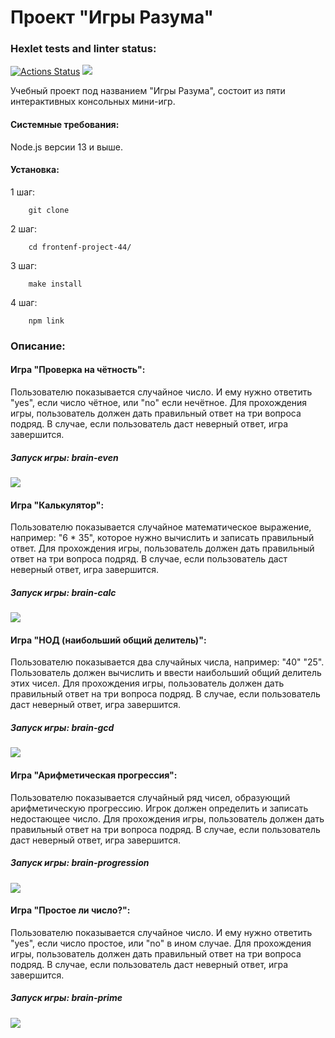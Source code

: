 Проект "Игры Разума"
=====================
### Hexlet tests and linter status:
[![Actions Status](https://github.com/KiritoMorl/frontend-project-44/workflows/hexlet-check/badge.svg)](https://github.com/KiritoMorl/frontend-project-44/actions)
<a href="https://codeclimate.com/github/KiritoMorl/frontend-project-44/maintainability"><img src="https://api.codeclimate.com/v1/badges/dad508b245814cf7c52d/maintainability" /></a>

Учебный проект под названием "Игры Разума", состоит из пяти интерактивных консольных мини-игр.

#### Системные требования:
Node.js версии 13 и выше.

#### Установка:

1 шаг:
```
    git clone
```
2 шаг:
```
    cd frontenf-project-44/
```
3 шаг:
```
    make install
```
4 шаг:
```
    npm link
```

### Описание:
#### Игра "Проверка на чётность":

Пользователю показывается случайное число. И ему нужно ответить "yes", если число чётное, или "no" если нечётное.
Для прохождения игры, пользователь должен дать правильный ответ на три вопроса подряд.
В случае, если пользователь даст неверный ответ, игра завершится.

##### Запуск игры: brain-even

<a href="https://asciinema.org/a/Of3CQfstH1sEdtbMJp5toEszy" target="_blank"><img src="https://asciinema.org/a/Of3CQfstH1sEdtbMJp5toEszy.svg" /></a>

#### Игра "Калькулятор":
Пользователю показывается случайное математическое выражение, например: "6 * 35", которое нужно вычислить и записать правильный ответ.
Для прохождения игры, пользователь должен дать правильный ответ на три вопроса подряд.
В случае, если пользователь даст неверный ответ, игра завершится.

##### Запуск игры: brain-calc

<a href="https://asciinema.org/a/etg6WSuJ18ohEuhJ4w0HMGbTJ" target="_blank"><img src="https://asciinema.org/a/etg6WSuJ18ohEuhJ4w0HMGbTJ.svg" /></a>

#### Игра "НОД (наибольший общий делитель)":
Пользователю показывается два случайных числа, например: "40" "25".
Пользователь должен вычислить и ввести наибольший общий делитель этих чисел.
Для прохождения игры, пользователь должен дать правильный ответ на три вопроса подряд.
В случае, если пользователь даст неверный ответ, игра завершится.

##### Запуск игры: brain-gcd

<a href="https://asciinema.org/a/7ZB4wH6QhllPr8IV5T9M3bYgG" target="_blank"><img src="https://asciinema.org/a/7ZB4wH6QhllPr8IV5T9M3bYgG.svg" /></a>

#### Игра "Арифметическая прогрессия":
Пользователю показывается случайный ряд чисел, образующий арифметическую прогрессию.
Игрок должен определить и записать недостающее число.
Для прохождения игры, пользователь должен дать правильный ответ на три вопроса подряд.
В случае, если пользователь даст неверный ответ, игра завершится.

##### Запуск игры: brain-progression

<a href="https://asciinema.org/a/MmcjJ0hZxiumWDUMAXvDFEjwe" target="_blank"><img src="https://asciinema.org/a/MmcjJ0hZxiumWDUMAXvDFEjwe.svg" /></a>

#### Игра "Простое ли число?":
Пользователю показывается случайное число. И ему нужно ответить "yes", если число простое, или "no" в ином случае.
Для прохождения игры, пользователь должен дать правильный ответ на три вопроса подряд.
В случае, если пользователь даст неверный ответ, игра завершится.

##### Запуск игры: brain-prime

<a href="https://asciinema.org/a/x64HqyR1cFysQEr9PALxGbcqn" target="_blank"><img src="https://asciinema.org/a/x64HqyR1cFysQEr9PALxGbcqn.svg" /></a>